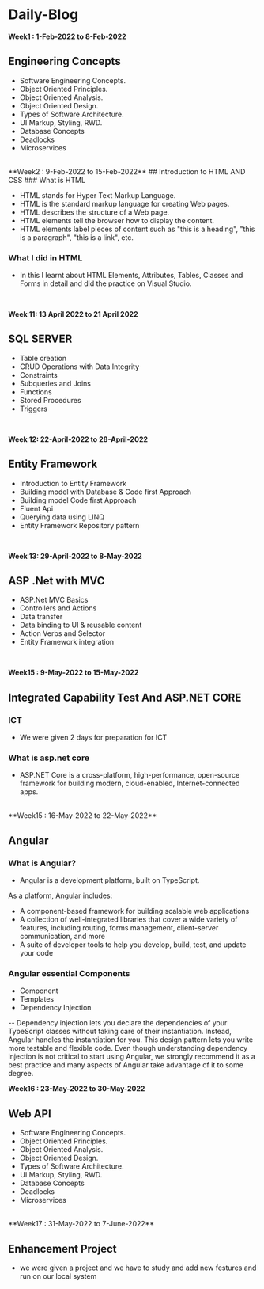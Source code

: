 # Daily-Blog
<!----------------------------------------------------------------------------------------------------------------------------->
**Week1 : 1-Feb-2022 to 8-Feb-2022** 
##  Engineering Concepts

- Software Engineering Concepts.
- Object Oriented Principles.
- Object Oriented Analysis.
- Object Oriented Design.
- Types of Software Architecture.
- UI Markup, Styling, RWD.
- Database Concepts
- Deadlocks
- Microservices
<br>
<!----------------------------------------------------------------------------------------------------------------------------->
**Week2 : 9-Feb-2022 to 15-Feb-2022** 
##  Introduction to HTML AND CSS
###  What is HTML

-  HTML stands for Hyper Text Markup Language.
-  HTML is the standard markup language for creating Web pages.
-  HTML describes the structure of a Web page.
-  HTML elements tell the browser how to display the content.
-  HTML elements label pieces of content such as "this is a heading", "this is a paragraph", "this is a link", etc.
###  What I did in HTML

-  In this I learnt about HTML Elements, Attributes, Tables, Classes and Forms in detail and did the practice on Visual Studio.



<br>
<!----------------------------------------------------------------------------------------------------------------------------->


**Week 11: 13 April 2022 to 21 April 2022**
## SQL SERVER
- Table creation
- CRUD Operations with Data Integrity
- Constraints
- Subqueries and Joins
- Functions
- Stored Procedures
- Triggers
<br>
<!----------------------------------------------------------------------------------------------------------------------------->

**Week 12: 22-April-2022 to 28-April-2022**
## Entity Framework
- Introduction to Entity Framework
- Building model with Database & Code first Approach
- Building model Code first Approach
- Fluent Api
- Querying data using LINQ
- Entity Framework Repository pattern

<br>
<!----------------------------------------------------------------------------------------------------------------------------->


**Week 13: 29-April-2022 to 8-May-2022**
## ASP .Net with MVC
- ASP.Net MVC Basics
- Controllers and Actions
- Data transfer
- Data binding to UI & reusable content
- Action Verbs and Selector
- Entity Framework integration
<br>
<!----------------------------------------------------------------------------------------------------------------------------->

**Week15 : 9-May-2022 to 15-May-2022** 
##  Integrated Capability Test And ASP.NET CORE
###  ICT
-  We were given 2 days for preparation for ICT 
### What is asp.net core
-  ASP.NET Core is a cross-platform, high-performance, open-source framework for building modern, cloud-enabled, Internet-connected apps.




<br>
<!----------------------------------------------------------------------------------------------------------------------------->
**Week15 : 16-May-2022 to 22-May-2022** 

## Angular
### What is Angular?
-  Angular is a development platform, built on TypeScript.

As a platform, Angular includes:

-  A component-based framework for building scalable web applications
-  A collection of well-integrated libraries that cover a wide variety of features, including routing, forms management, client-server communication, and more
-  A suite of developer tools to help you develop, build, test, and update your code

### Angular essential Components

- Component
- Templates
- Dependency Injection

-- Dependency injection lets you declare the dependencies of your TypeScript classes without taking care of their instantiation. Instead, Angular handles the instantiation for you. This design pattern lets you write more testable and flexible code. Even though understanding dependency injection is not critical to start using Angular, we strongly recommend it as a best practice and many aspects of Angular take advantage of it to some degree.



<!----------------------------------------------------------------------------------------------------------------------------->
**Week16 : 23-May-2022 to 30-May-2022** 
##  Web API

- Software Engineering Concepts.
- Object Oriented Principles.
- Object Oriented Analysis.
- Object Oriented Design.
- Types of Software Architecture.
- UI Markup, Styling, RWD.
- Database Concepts
- Deadlocks
- Microservices
<br>
<!----------------------------------------------------------------------------------------------------------------------------->
**Week17 : 31-May-2022 to 7-June-2022**

##   Enhancement Project

- we were given a project and we have to study and add new festures and run on our local system






















